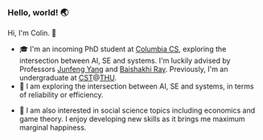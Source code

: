 ### Hello, world! 🌏

Hi, I'm Colin. 👋

- 🎓 I'm an incoming PhD student at [Columbia CS](https://www.cs.columbia.edu/), exploring the intersection between AI, SE and systems. I'm luckily advised by Professors [Junfeng Yang](http://www.cs.columbia.edu/~junfeng/) and [Baishakhi Ray](https://www.rayb.info/). Previously, I'm an undergraduate at [CST](https://www.cs.tsinghua.edu.cn/csen/)@[THU](https://www.tsinghua.edu.cn/en/).
- 🔭 I am exploring the intersection between AI, SE and systems, in terms of reliability or efficiency.
<!-- 👨‍💻 I am working on -->
- 🌱 I am also interested in social science topics including economics and game theory. I enjoy developing new skills as it brings me maximum marginal happiness.

<!--

Compared with exams, I prefer doing [Course Projects](https://github.com/Co1lin/Co1lin/blob/main/Course%20Projects.md).

**Co1lin/Co1lin** is a ✨ _special_ ✨ repository because its `README.md` (this file) appears on your GitHub profile.

Here are some ideas to get you started:

- 🔭 I’m currently working on ...
- 🌱 I’m currently learning ...
- 👯 I’m looking to collaborate on ...
- 🤔 I’m looking for help with ...
- 💬 Ask me about ...
- 📫 How to reach me: ...
- 😄 Pronouns: ...
- ⚡ Fun fact: ...
-->
